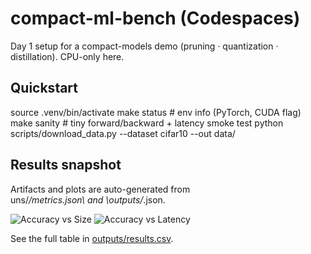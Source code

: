 # compact-ml-bench (Codespaces)
Day 1 setup for a compact-models demo (pruning · quantization · distillation). CPU-only here.

## Quickstart
source .venv/bin/activate
make status     # env info (PyTorch, CUDA flag)
make sanity     # tiny forward/backward + latency smoke test
python scripts/download_data.py --dataset cifar10 --out data/
## Results snapshot

Artifacts and plots are auto-generated from \uns/*/metrics.json\ and \outputs/*.json\.

![Accuracy vs Size](outputs/plot_acc_vs_size.png)
![Accuracy vs Latency](outputs/plot_acc_vs_latency.png)

See the full table in [outputs/results.csv](outputs/results.csv).
